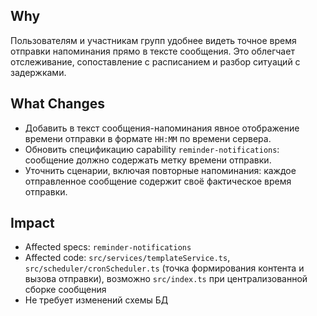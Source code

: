 ## Why
Пользователям и участникам групп удобнее видеть точное время отправки напоминания прямо в тексте сообщения. Это облегчает отслеживание, сопоставление с расписанием и разбор ситуаций с задержками.

## What Changes
- Добавить в текст сообщения-напоминания явное отображение времени отправки в формате `HH:MM` по времени сервера.
- Обновить спецификацию capability `reminder-notifications`: сообщение должно содержать метку времени отправки.
- Уточнить сценарии, включая повторные напоминания: каждое отправленное сообщение содержит своё фактическое время отправки.

## Impact
- Affected specs: `reminder-notifications`
- Affected code: `src/services/templateService.ts`, `src/scheduler/cronScheduler.ts` (точка формирования контента и вызова отправки), возможно `src/index.ts` при централизованной сборке сообщения
- Не требует изменений схемы БД
